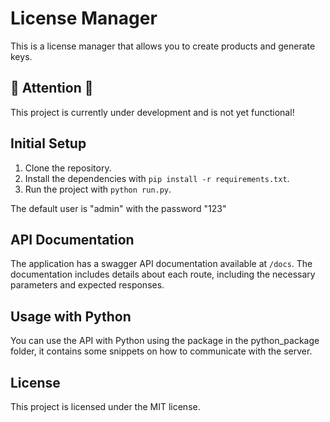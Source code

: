 # License Manager

This is a license manager that allows you to create products and generate keys.

## 🚧 Attention 🚧

This project is currently under development and is not yet functional!

## Initial Setup

1. Clone the repository.
2. Install the dependencies with `pip install -r requirements.txt`.
3. Run the project with `python run.py`.

The default user is "admin" with the password "123"

## API Documentation

The application has a swagger API documentation available at `/docs`. The documentation includes details about each route, including the necessary parameters and expected responses.

## Usage with Python

You can use the API with Python using the package in the python_package folder, it contains some snippets on how to communicate with the server.

## License

This project is licensed under the MIT license.
